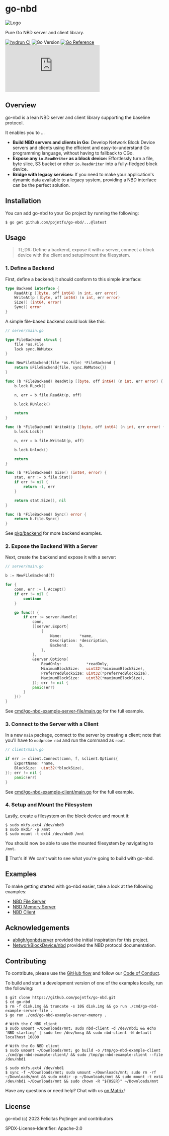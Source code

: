 # go-nbd

![Logo](./docs/logo-readme.png)

Pure Go NBD server and client library.

[![hydrun CI](https://github.com/pojntfx/go-nbd/actions/workflows/hydrun.yaml/badge.svg)](https://github.com/pojntfx/go-nbd/actions/workflows/hydrun.yaml)
![Go Version](https://img.shields.io/badge/go%20version-%3E=1.20-61CFDD.svg)
[![Go Reference](https://pkg.go.dev/badge/github.com/pojntfx/go-nbd.svg)](https://pkg.go.dev/github.com/pojntfx/go-nbd)
[![Matrix](https://img.shields.io/matrix/go-nbd:matrix.org)](https://matrix.to/#/#go-nbd:matrix.org?via=matrix.org)

## Overview

go-nbd is a lean NBD server and client library supporting the baseline protocol.

It enables you to ...

- **Build NBD servers and clients in Go:** Develop Network Block Device servers and clients using the efficient and easy-to-understand Go programming language, without having to fallback to CGo.
- **Expose any `io.ReadWriter` as a block device:** Effortlessly turn a file, byte slice, S3 bucket or other `io.ReadWriter` into a fully-fledged block device.
- **Bridge with legacy services:** If you need to make your application's dynamic data available to a legacy system, providing a NBD interface can be the perfect solution.

## Installation

You can add go-nbd to your Go project by running the following:

```shell
$ go get github.com/pojntfx/go-nbd/...@latest
```

## Usage

> TL;DR: Define a backend, expose it with a server, connect a block device with the client and setup/mount the filesystem.

### 1. Define a Backend

First, define a backend; it should conform to this simple interface:

```go
type Backend interface {
	ReadAt(p []byte, off int64) (n int, err error)
	WriteAt(p []byte, off int64) (n int, err error)
	Size() (int64, error)
	Sync() error
}
```

A simple file-based backend could look like this:

```go
// server/main.go

type FileBackend struct {
	file *os.File
	lock sync.RWMutex
}

func NewFileBackend(file *os.File) *FileBackend {
	return &FileBackend{file, sync.RWMutex{}}
}

func (b *FileBackend) ReadAt(p []byte, off int64) (n int, err error) {
	b.lock.RLock()

	n, err = b.file.ReadAt(p, off)

	b.lock.RUnlock()

	return
}

func (b *FileBackend) WriteAt(p []byte, off int64) (n int, err error) {
	b.lock.Lock()

	n, err = b.file.WriteAt(p, off)

	b.lock.Unlock()

	return
}

func (b *FileBackend) Size() (int64, error) {
	stat, err := b.file.Stat()
	if err != nil {
		return -1, err
	}

	return stat.Size(), nil
}

func (b *FileBackend) Sync() error {
	return b.file.Sync()
}
```

See [pkg/backend](./pkg/backend) for more backend examples.

### 2. Expose the Backend With a Server

Next, create the backend and expose it with a server:

```go
// server/main.go

b := NewFileBackend(f)

for {
	conn, err := l.Accept()
	if err != nil {
		continue
	}

	go func() {
		if err := server.Handle(
			conn,
			[]server.Export{
				{
					Name:        *name,
					Description: *description,
					Backend:     b,
				},
			},
			&server.Options{
				ReadOnly:           *readOnly,
				MinimumBlockSize:   uint32(*minimumBlockSize),
				PreferredBlockSize: uint32(*preferredBlockSize),
				MaximumBlockSize:   uint32(*maximumBlockSize),
			}); err != nil {
			panic(err)
		}
	}()
}
```

See [cmd/go-nbd-example-server-file/main.go](./cmd/go-nbd-example-server-file/main.go) for the full example.

### 3. Connect to the Server with a Client

In a new `main` package, connect to the server by creating a client; note that you'll have to `modprobe nbd` and run the command as `root`:

```go
// client/main.go

if err := client.Connect(conn, f, &client.Options{
	ExportName: *name,
	BlockSize:  uint32(*blockSize),
}); err != nil {
	panic(err)
}
```

See [cmd/go-nbd-example-client/main.go](./cmd/go-nbd-example-client/main.go) for the full example.

### 4. Setup and Mount the Filesystem

Lastly, create a filesystem on the block device and mount it:

```shell
$ sudo mkfs.ext4 /dev/nbd0
$ sudo mkdir -p /mnt
$ sudo mount -t ext4 /dev/nbd0 /mnt
```

You should now be able to use the mounted filesystem by navigating to `/mnt`.

🚀 That's it! We can't wait to see what you're going to build with go-nbd.

## Examples

To make getting started with go-nbd easier, take a look at the following examples:

- [NBD File Server](./cmd/go-nbd-example-server-file/main.go)
- [NBD Memory Server](./cmd/go-nbd-example-server-memory/main.go)
- [NBD Client](./cmd/go-nbd-example-client/main.go)

## Acknowledgements

- [abligh/gonbdserver](https://github.com/abligh/gonbdserver/) provided the initial inspiration for this project.
- [NetworkBlockDevice/nbd](https://github.com/NetworkBlockDevice/nbd/blob/master/doc/proto.md) provided the NBD protocol documentation.

## Contributing

To contribute, please use the [GitHub flow](https://guides.github.com/introduction/flow/) and follow our [Code of Conduct](./CODE_OF_CONDUCT.md).

To build and start a development version of one of the examples locally, run the following:

```shell
$ git clone https://github.com/pojntfx/go-nbd.git
$ cd go-nbd
$ rm -f disk.img && truncate -s 10G disk.img && go run ./cmd/go-nbd-example-server-file .
$ go run ./cmd/go-nbd-example-server-memory .

# With the C NBD client
$ sudo umount ~/Downloads/mnt; sudo nbd-client -d /dev/nbd1 && echo 'NBD starting' | sudo tee /dev/kmsg && sudo nbd-client -N default localhost 10809

# With the Go NBD client
$ sudo umount ~/Downloads/mnt; go build -o /tmp/go-nbd-example-client ./cmd/go-nbd-example-client/ && sudo /tmp/go-nbd-example-client --file /dev/nbd1

$ sudo mkfs.ext4 /dev/nbd1
$ sync -f ~/Downloads/mnt; sudo umount ~/Downloads/mnt; sudo rm -rf ~/Downloads/mnt && sudo mkdir -p ~/Downloads/mnt && sudo mount -t ext4 /dev/nbd1 ~/Downloads/mnt && sudo chown -R "${USER}" ~/Downloads/mnt
```

Have any questions or need help? Chat with us [on Matrix](https://matrix.to/#/#go-nbd:matrix.org?via=matrix.org)!

## License

go-nbd (c) 2023 Felicitas Pojtinger and contributors

SPDX-License-Identifier: Apache-2.0
